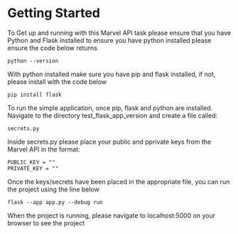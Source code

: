 # Getting Started
To Get up and running with this Marvel API task please ensure that you have Python and Flask installed
to ensure you have python installed please ensure the code below returns

    python --version

With python installed make sure you have pip and flask installed, if not, please install with the code below

    pip install flask

To run the simple application, once pip, flask and python are installed. Navigate to the directory test_flask_app_version and create a file called:

    secrets.py

Inside secrets.py please place your public and pprivate keys from the Marvel API in the format:

    PUBLIC_KEY = ""
    PRIVATE_KEY = ""

Once the keys/secrets have been placed in the appropriate file, you can run the project using the line below

    flask --app app.py --debug run

When the project is running, please navigate to localhost:5000 on your browser to see the project